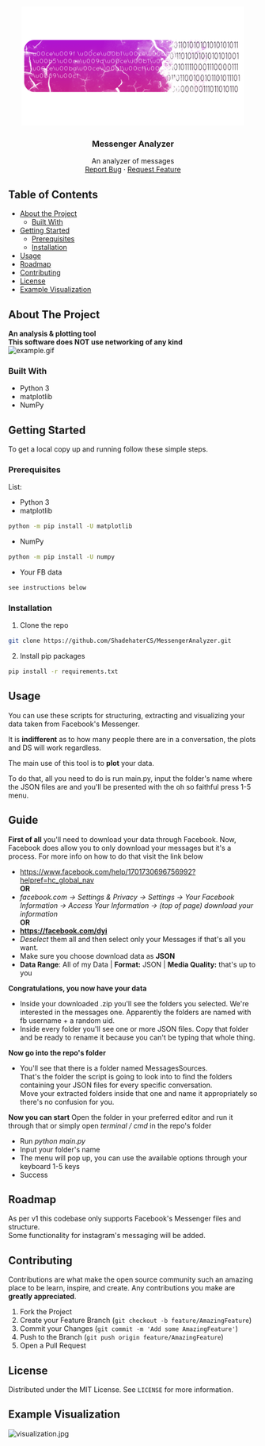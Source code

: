 <!--
*** Thanks for checking out this README Template. If you have a suggestion that would
*** make this better, please fork the repo and create a pull request or simply open
*** an issue with the tag "enhancement".
*** Thanks again! Now go create something AMAZING! :D
***
***
***
*** To avoid retyping too much info. Do a search and replace for the following:
*** github_username, repo_name, twitter_handle, email
-->


<!-- PROJECT SHIELDS -->
<!--
*** I'm using markdown "reference style" links for readability.
*** Reference links are enclosed in brackets [ ] instead of parentheses ( ).
*** See the bottom of this document for the declaration of the reference variables
*** for contributors-url, forks-url, etc. This is an optional, concise syntax you may use.
*** https://www.markdownguide.org/basic-syntax/#reference-style-links
-->

<!-- PROJECT LOGO -->
<br />
<p align="center">
  <a href="https://github.com/github_username/repo_name">
    <img src="images/logo.png" alt="Logo" width="450" height="240">
  </a>

  <h3 align="center">Messenger Analyzer</h3>

  <p align="center">
    An analyzer of messages
    <br />
    <a href="https://github.com/ShadehaterCS/TheMessengerProject/issues">Report Bug</a>
    ·
    <a href="https://github.com/ShadehaterCS/TheMessengerProject/issues">Request Feature</a>
  </p>
</p>



<!-- TABLE OF CONTENTS -->
## Table of Contents

* [About the Project](#about-the-project)
  * [Built With](#built-with)
* [Getting Started](#getting-started)
  * [Prerequisites](#prerequisites)
  * [Installation](#installation)
* [Usage](#usage)
* [Roadmap](#roadmap)
* [Contributing](#contributing)
* [License](#license)
* [Example Visualization](#example-visualization)


<!-- ABOUT THE PROJECT -->
## About The Project
**An analysis & plotting tool**  
**This software does NOT use networking of any kind**  
![example.gif](https://media.giphy.com/media/16nTbGPdl2bHO08okk/giphy.gif)
### Built With

* []()Python 3
* []()matplotlib
* []()NumPy

<!-- GETTING STARTED -->
## Getting Started

To get a local copy up and running follow these simple steps.

### Prerequisites
List:
* Python 3
* matplotlib
```sh
python -m pip install -U matplotlib
```
* NumPy
```sh
python -m pip install -U numpy
```
* Your FB data
```sh
see instructions below
```

### Installation

1. Clone the repo
```sh
git clone https://github.com/ShadehaterCS/MessengerAnalyzer.git
```
2. Install pip packages
```sh
pip install -r requirements.txt
```

<!-- USAGE EXAMPLES -->
## Usage

You can use these scripts for structuring, extracting and visualizing your data taken from Facebook's Messenger.  

It is **indifferent** as to how many people there are in a conversation, the plots and DS will work regardless.  

The main use of this tool is to **plot** your data.  

To do that, all you need to do is run main.py, input the folder's name where the JSON files are and you'll be presented with the oh so faithful press 1-5 menu.  

## Guide
**First of all** you'll need to download your data through Facebook. Now, Facebook does allow you to only download your messages but it's a process. For more info on how to do that visit the link below
* []() https://www.facebook.com/help/1701730696756992?helpref=hc_global_nav  
**OR**  
* []() *facebook.com -> Settings & Privacy -> Settings -> Your Facebook Information -> Access Your Information -> (top of page) download your information*  
**OR**
* []() **https://facebook.com/dyi**  
* []() *Deselect* them all and then select only your Messages if that's all you want.
* []() Make sure you choose download data as **JSON**
* []() **Data Range**: All of my Data | **Format:** JSON | **Media Quality:** that's up to you  

**Congratulations, you now have your data**  
* []() Inside your downloaded .zip you'll see the folders you selected. We're interested in the messages one. Apparently the folders are named with fb username + a random uid.
* []() Inside every folder you'll see one or more JSON files. Copy that folder and be ready to rename it because you can't be typing that whole thing.  

**Now go into the repo's folder**
* []()You'll see that there is a folder named MessagesSources.  
That's the folder the script is going to look into to find the folders containing your JSON files for every specific conversation.  
Move your extracted folders inside that one and name it appropriately so there's no confusion for you.  

**Now you can start**
Open the folder in your preferred editor and run it through that or simply open *terminal / cmd* in the repo's folder  
* []() Run *python main.py*  
* []() Input your folder's name
* []() The menu will pop up, you can use the available options through your keyboard 1-5 keys
* []() Success  
<!-- ROADMAP -->
## Roadmap

As per v1 this codebase only supports Facebook's Messenger files and structure.  
Some functionality for instagram's messaging will be added.


<!-- CONTRIBUTING -->
## Contributing

Contributions are what make the open source community such an amazing place to be learn, inspire, and create. Any contributions you make are **greatly appreciated**.

1. Fork the Project
2. Create your Feature Branch (`git checkout -b feature/AmazingFeature`)
3. Commit your Changes (`git commit -m 'Add some AmazingFeature'`)
4. Push to the Branch (`git push origin feature/AmazingFeature`)
5. Open a Pull Request



<!-- LICENSE -->
## License

Distributed under the MIT License. See `LICENSE` for more information.

<!-- EXAMPLE -->
## Example Visualization
![visualization.jpg](https://i.imgur.com/LMWYI8R.jpg)

<!-- MARKDOWN LINKS & IMAGES -->
<!-- https://www.markdownguide.org/basic-syntax/#reference-style-links -->
[issues-url]: https://github.com/ShadehaterCS/MessengerAnalyzer/issues
[license-url]: https://github.com/ShadehaterCS/MessengerAnalyzer/blob/master/LICENSE.txt
